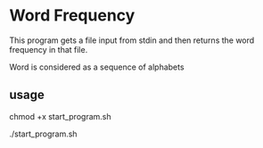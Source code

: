 # Word Frequency

This program gets a file input from stdin and then returns the word frequency in that file.

Word is considered as a sequence of alphabets

## usage
chmod +x start_program.sh

./start_program.sh


